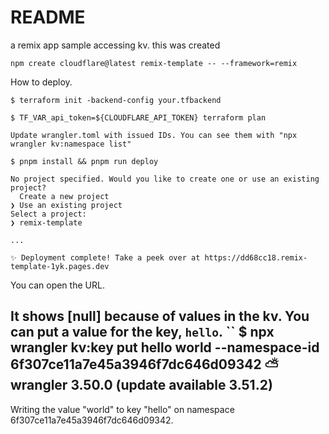 # README
a remix app sample accessing kv.
this was created
```
npm create cloudflare@latest remix-template -- --framework=remix
```

How to deploy.
```
$ terraform init -backend-config your.tfbackend

$ TF_VAR_api_token=${CLOUDFLARE_API_TOKEN} terraform plan

Update wrangler.toml with issued IDs. You can see them with "npx wrangler kv:namespace list"

$ pnpm install && pnpm run deploy

No project specified. Would you like to create one or use an existing project?
  Create a new project
❯ Use an existing project
Select a project:
❯ remix-template

...

✨ Deployment complete! Take a peek over at https://dd68cc18.remix-template-1yk.pages.dev
```

You can open the URL.

It shows [null] because of values in the kv.
You can put a value for the key, `hello`.
``
$ npx wrangler kv:key put hello world --namespace-id 6f307ce11a7e45a3946f7dc646d09342
 ⛅️ wrangler 3.50.0 (update available 3.51.2)
-------------------------------------------------------
Writing the value "world" to key "hello" on namespace 6f307ce11a7e45a3946f7dc646d09342.
```

